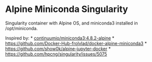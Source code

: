 # Alpine Miniconda Singularity 

Singularity container with Alpine OS, and miniconda3 installed in /opt/miniconda. 

Inspired by:
    * [continuumio/miniconda3:4.8.2-alpine](https://hub.docker.com/layers/continuumio/miniconda3/4.8.2-alpine/images/sha256-b9c9f2c7748abdb3291ef2e9b04a8ef3e355f0d7e8030e7a07b8f26c11ed88be?context=explore)
    * https://github.com/Docker-Hub-frolvlad/docker-alpine-miniconda3
    * https://github.com/show0k/alpine-jupyter-docker
    * https://github.com/hpcng/singularity/issues/5075

